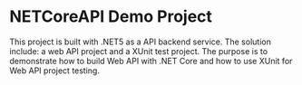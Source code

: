 # NETCoreAPI Demo Project
This project is built with .NET5 as a API backend service. The solution include: a web API project and a XUnit test project.
The purpose is to demonstrate how to build Web API with .NET Core and how to use XUnit for Web API project testing.
